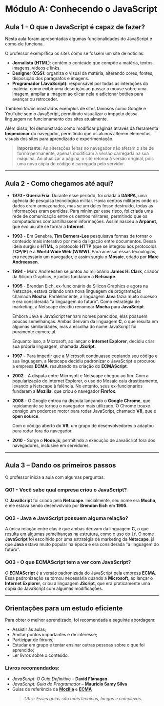 # Módulo A: Conhecendo o JavaScript  

## Aula 1 - O que o JavaScript é capaz de fazer?  
Nesta aula foram apresentadas algumas funcionalidades do JavaScript e como ele funciona.  

O professor exemplifica os sites como se fossem um site de notícias:  

- **Jornalista (HTML)**: contém o conteúdo que compõe a matéria, textos, imagens, vídeos e links.  
- **Designer (CSS)**: organiza o visual da matéria, alterando cores, fontes, disposição dos parágrafos e imagens.  
- **Programador (JavaScript)**: responsável por todas as interações da matéria, como exibir uma descrição ao passar o mouse sobre uma imagem, ampliar a imagem ao clicar nela e adicionar botões para avançar ou retroceder.  

Também foram mostrados exemplos de sites famosos como Google e YouTube sem o JavaScript, permitindo visualizar o impacto dessa linguagem no funcionamento dos sites atualmente.  

Além disso, foi demonstrado como modificar páginas através da ferramenta **Inspecionar** do navegador, permitindo que os alunos alterem elementos visuais dos sites para aprendizado e experimentação.  

> **Importante:** As alterações feitas no navegador não afetam o site de forma permanente, apenas modificam a versão carregada na sua máquina. Ao atualizar a página, o site retorna à versão original, pois uma nova cópia do código é carregada pelo servidor.  

---

## Aula 2 - Como chegamos até aqui?  

- **1970 - Guerra Fria**: Durante esse período, foi criada a **DARPA**, uma agência de pesquisa tecnológica militar. Havia centros militares onde os dados eram armazenados, mas se um deles fosse destruído, todas as informações eram perdidas. Para minimizar esse risco, foi criada uma rede de comunicação entre os centros militares, permitindo que os computadores compartilhassem informações. Assim nasceu a **Arpanet**, que evoluiu até se tornar a **Internet**.  

- **1993** - Em Genebra, **Tim Berners-Lee** pesquisava formas de tornar o conteúdo mais interativo por meio da ligação entre documentos. Dessa ideia surgiu o **HTML**, o protocolo **HTTP** (que se integrou aos protocolos **TCP/IP**) e a **World Wide Web (WWW)**. Para acessar essas tecnologias, era necessário um navegador, e assim surgiu o **Mosaic**, criado por **Marc Andreessen**.  

- **1994** - Marc Andreessen se juntou ao milionário **James H. Clark**, criador da Silicon Graphics, e juntos fundaram a **Netscape**.  

- **1995** - Brendan Eich, ex-funcionário da Silicon Graphics e agora na Netscape, estava criando uma nova linguagem de programação chamada **Mocha**. Paralelamente, a linguagem **Java** fazia muito sucesso e era considerada "a linguagem do futuro". Como estratégia de marketing, a Netscape decidiu renomear **Mocha** para **JavaScript**.  

  Embora Java e JavaScript tenham nomes parecidos, elas possuem poucas semelhanças. Ambas derivam da linguagem **C**, o que resulta em algumas similaridades, mas a escolha do nome JavaScript foi puramente comercial.  

  Enquanto isso, a Microsoft, ao lançar o **Internet Explorer**, decidiu criar sua própria linguagem, chamada **JScript**.  

- **1997** - Para impedir que a Microsoft continuasse copiando seu código e sua linguagem, a Netscape decidiu padronizar o JavaScript e procurou a empresa **ECMA**, resultando na criação do **ECMAScript**.  

- **2002** - A disputa entre Microsoft e Netscape chegou ao fim. Com a popularização do Internet Explorer, o uso do Mosaic caiu drasticamente, levando a Netscape à falência. No entanto, seus ex-funcionários fundaram a **Mozilla**, que criou o navegador **Firefox**.  

- **2008** - O Google entrou na disputa lançando o **Google Chrome**, que rapidamente se tornou o navegador mais utilizado. O Chrome trouxe consigo um poderoso motor para rodar JavaScript, chamado **V8**, que é **open source**.  

  Com o código aberto do **V8**, um grupo de desenvolvedores o adaptou para rodar fora do navegador.  

- **2010** - Surge o **Node.js**, permitindo a execução de JavaScript fora dos navegadores, inclusive em servidores.  

---

## Aula 3 – Dando os primeiros passos  

O professor inicia a aula com algumas perguntas:  

### **Q01 - Você sabe qual empresa criou o JavaScript?**  
O **JavaScript** foi criado pela **Netscape**. Inicialmente, seu nome era **Mocha**, e ele estava sendo desenvolvido por **Brendan Eich** em **1995**.  

### **Q02 - Java e JavaScript possuem alguma relação?**  
A única relação entre elas é que ambas derivam da linguagem **C**, o que resulta em algumas semelhanças na estrutura, como o uso do `if`. O nome **JavaScript** foi escolhido por uma estratégia de marketing da **Netscape**, já que **Java** estava muito popular na época e era considerada "a linguagem do futuro".  

### **Q03 - O que ECMAScript tem a ver com JavaScript?**  
O **ECMAScript** é a versão padronizada do JavaScript pela empresa **ECMA**. Essa padronização se tornou necessária quando a **Microsoft**, ao lançar o **Internet Explorer**, criou a linguagem **JScript**, que era praticamente uma cópia do JavaScript com algumas modificações.  

---

## Orientações para um estudo eficiente  

Para obter o melhor aprendizado, foi recomendada a seguinte abordagem:  

- Assistir às aulas;  
- Anotar pontos importantes e de interesse;  
- Participar de fóruns;  
- Estudar em grupo e tentar ensinar outras pessoas sobre o que foi aprendido;  
- Ler livros sobre o conteúdo.  

### **Livros recomendados:**  
- *JavaScript: O Guia Definitivo* – **David Flanagan**  
- *JavaScript: Guia do Programador* – **Mauricio Samy Silva**  
- Guias de referência da **[Mozilla](https://developer.mozilla.org/en-US/docs/Web/JavaScript)** e **[ECMA](https://ecma-international.org/publications-and-standards/standards/ecma-262/)**  
  > *Obs.: Esses guias são mais técnicos, longos e complexos.*  



